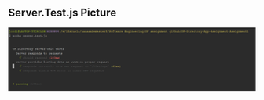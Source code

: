 ## **Server.Test.js Picture**

![](https://github.com/jordiahl/SoftwareEngAssignment/blob/master/Assignment%201/serverTest.png?raw=true)
